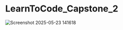 # LearnToCode_Capstone_2





![Screenshot 2025-05-23 141618](https://github.com/user-attachments/assets/30fcdd3a-17c5-4a43-8891-fd37c6112cfa)
